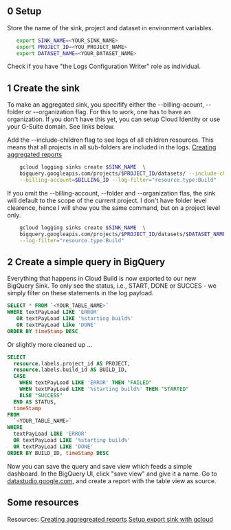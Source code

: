 ## 0 Setup 
Store the name of the sink, project and dataset in environment variables.
```bash
   export SINK_NAME=<YOUR_SINK_NAME>
   export PROJECT_ID=<YOU_PROJECT_NAME>
   export DATASET_NAME=<YOUR_DATASET_NAME>
```

Check if you have "the Logs Configuration Writer" role as individual.
 
## 1 Create the sink
To make an aggregated sink, you specifify either the --billing-acount, --folder or --organization flag. For this to work, one has to have an organization. If you don't have this yet, you can setup Cloud Identity or use your G-Suite domain. See links below.

Add the --include-children flag to see logs of all children resources. This means that all projects in all sub-folders are included in the logs.
[Creating aggregated reports](https://cloud.google.com/logging/docs/export/aggregated_exports)

```bash
    gcloud logging sinks create $SINK_NAME  \
    bigquery.googleapis.com/projects/$PROJECT_ID/datasets/ --include-children \
    --billing-account=$BILLING_ID --log-filter="resource.type:Build"
```
If you omit the --billing-account, --folder and --organization flas, the sink will default to the scope of the current project. I don't have folder level clearence, hence I will show you the same command, but on a project level only.

```bash
    gcloud logging sinks create $SINK_NAME  \
    bigquery.googleapis.com/projects/$PROJECT_ID/datasets/$DATASET_NAME --include-children \
    --log-filter="resource.type:Build"
```

## 2 Create a simple query in BigQuery
Everything that happens in Cloud Build is now exported to our new BigQuery Sink. 
To only see the status, i.e., START, DONE or SUCCES - we simply filter on these statements in the log payload.
```SQL
SELECT * FROM `<YOUR_TABLE_NAME>`
WHERE textPayLoad LIKE 'ERROR'
   OR textPayLoad LIKE '%starting build%'
   OR textPayLoad Like 'DONE'
ORDER BY timeStamp DESC 
```

Or slightly more cleaned up ...
```SQL
SELECT
  resource.labels.project_id AS PROJECT,
  resource.labels.build_id AS BUILD_ID,
  CASE
    WHEN textPayLoad LIKE 'ERROR' THEN "FAILED"
    WHEN textPayLoad LIKE '%starting build%' THEN "STARTED"
    ELSE "SUCCESS"
  END AS STATUS,
  timeStamp 
FROM
  `<YOUR_TABLE_NAME>`
WHERE
  textPayLoad LIKE 'ERROR'
  OR textPayLoad LIKE '%starting build%'
  OR textPayLoad LIKE 'DONE'
ORDER BY BUILD_ID, timeStamp DESC
```

Now you can save the query and save view which feeds a simple dashboard. In the BigQuery UI, click "save view" and give it a name. 
Go to [datastudio.google.com](www.http://datastudio.google.com), and create a report with the table view as source. 


## Some resources
Resources: 
[Creating aggregreated reports](https://cloud.google.com/logging/docs/export/aggregated_exports)
[Setup export sink with gcloud](https://cloud.google.com/sdk/gcloud/reference/beta/logging/sinks/create)
